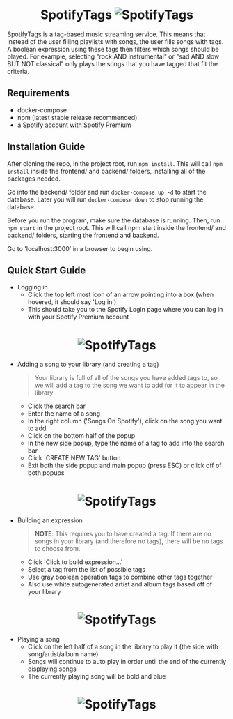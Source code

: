 <h1 align="center">
    SpotifyTags
    <img src="https://drive.google.com/uc?export=view&id=1QvrWXQcThh3hZQ9U057ttBaap-23wgKA" alt="SpotifyTags">
</h1>

SpotifyTags is a tag-based music streaming service. This means that instead of the user filling playlists with songs, the user fills songs with tags. A boolean expression using these tags then filters which songs should be played. For example, selecting "rock AND instrumental" or "sad AND slow BUT NOT classical" only plays the songs that you have tagged that fit the criteria.

Requirements
------------

* docker-compose
* npm (latest stable release recommended)
* a Spotify account with Spotify Premium

Installation Guide
------------------

After cloning the repo, in the project root, run `npm install`. This will call `npm install` inside the frontend/ and backend/ folders, installing all of the packages needed.

Go into the backend/ folder and run `docker-compose up -d` to start the database. Later you will run `docker-compose down` to stop running the database.

Before you run the program, make sure the database is running. Then, run `npm start` in the project root. This will call npm start inside the frontend/ and backend/ folders, starting the frontend and backend.

Go to 'localhost:3000' in a browser to begin using.

Quick Start Guide
-----------------

* Logging in
    - Click the top left most icon of an arrow pointing into a box (when hovered, it should say 'Log in')
    - This should take you to the Spotify Login page where you can log in with your Spotify Premium account

<h1 align="center">
    <img src="https://drive.google.com/uc?export=view&id=16-mVX121NZdOglbspgB5x-56W-N1mt8H" alt="SpotifyTags">
</h1>

* Adding a song to your library (and creating a tag)
    > Your library is full of all of the songs you have added tags to, so we will add a tag to the song we want to add for it to appear in the library
    - Click the search bar
    - Enter the name of a song
    - In the right column ('Songs On Spotify'), click on the song you want to add
    - Click on the bottom half of the popup
    - In the new side popup, type the name of a tag to add into the search bar
    - Click 'CREATE NEW TAG' button
    - Exit both the side popup and main popup (press ESC) or click off of both popups

<h1 align="center">
    <img src="https://drive.google.com/uc?export=view&id=1wQbHwsbu-7rlTVZjPLRQqpCVTE5Um3CF" alt="SpotifyTags">
</h1>

* Building an expression
    > **NOTE**: This requires you to have created a tag. If there are no songs in your library (and therefore no tags), there will be no tags to choose from.
    - Click 'Click to build expression...'
    - Select a tag from the list of possible tags
    - Use gray boolean operation tags to combine other tags together
    - Also use white autogenerated artist and album tags based off of your library 

<h1 align="center">
    <img src="https://drive.google.com/uc?export=view&id=1iHUEWNAABchuovn67GWLey_c4-AnaOG8" alt="SpotifyTags">
</h1>

* Playing a song
    - Click on the left half of a song in the library to play it (the side with song/artist/album name)
    - Songs will continue to auto play in order until the end of the currently displaying songs
    - The currently playing song will be bold and blue

<h1 align="center">
    <img src="https://drive.google.com/uc?export=view&id=1TXIJ7eJXeDm8vS6_kKdK8959QcxvxKNr" alt="SpotifyTags">
</h1>
